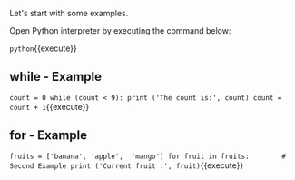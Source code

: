

Let's start with some examples.

Open Python interpreter by executing the command below:

`python`{{execute}} 

## while - Example

`count = 0
while (count < 9):
  print ('The count is:', count)
  count = count + 1`{{execute}} 


## for - Example

`fruits = ['banana', 'apple',  'mango']
for fruit in fruits:        # Second Example
  print ('Current fruit :', fruit)`{{execute}}

